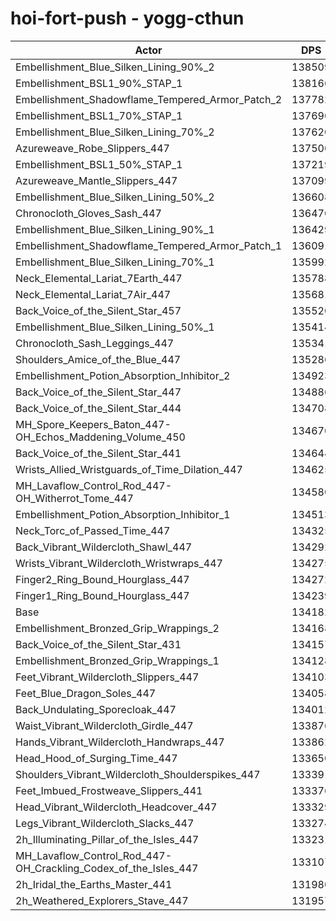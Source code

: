 # hoi-fort-push - yogg-cthun
| Actor | DPS | Increase |
|---|:---:|:---:|
|Embellishment_Blue_Silken_Lining_90%_2|138509|3.22%|
|Embellishment_BSL1_90%_STAP_1|138166|2.97%|
|Embellishment_Shadowflame_Tempered_Armor_Patch_2|137782|2.68%|
|Embellishment_BSL1_70%_STAP_1|137690|2.61%|
|Embellishment_Blue_Silken_Lining_70%_2|137620|2.56%|
|Azureweave_Robe_Slippers_447|137500|2.47%|
|Embellishment_BSL1_50%_STAP_1|137219|2.26%|
|Azureweave_Mantle_Slippers_447|137099|2.17%|
|Embellishment_Blue_Silken_Lining_50%_2|136608|1.81%|
|Chronocloth_Gloves_Sash_447|136470|1.71%|
|Embellishment_Blue_Silken_Lining_90%_1|136429|1.67%|
|Embellishment_Shadowflame_Tempered_Armor_Patch_1|136091|1.42%|
|Embellishment_Blue_Silken_Lining_70%_1|135992|1.35%|
|Neck_Elemental_Lariat_7Earth_447|135788|1.20%|
|Neck_Elemental_Lariat_7Air_447|135681|1.12%|
|Back_Voice_of_the_Silent_Star_457|135520|1.00%|
|Embellishment_Blue_Silken_Lining_50%_1|135414|0.92%|
|Chronocloth_Sash_Leggings_447|135341|0.86%|
|Shoulders_Amice_of_the_Blue_447|135286|0.82%|
|Embellishment_Potion_Absorption_Inhibitor_2|134923|0.55%|
|Back_Voice_of_the_Silent_Star_447|134886|0.52%|
|Back_Voice_of_the_Silent_Star_444|134708|0.39%|
|MH_Spore_Keepers_Baton_447-OH_Echos_Maddening_Volume_450|134670|0.36%|
|Back_Voice_of_the_Silent_Star_441|134644|0.34%|
|Wrists_Allied_Wristguards_of_Time_Dilation_447|134625|0.33%|
|MH_Lavaflow_Control_Rod_447-OH_Witherrot_Tome_447|134580|0.30%|
|Embellishment_Potion_Absorption_Inhibitor_1|134513|0.25%|
|Neck_Torc_of_Passed_Time_447|134325|0.11%|
|Back_Vibrant_Wildercloth_Shawl_447|134292|0.08%|
|Wrists_Vibrant_Wildercloth_Wristwraps_447|134275|0.07%|
|Finger2_Ring_Bound_Hourglass_447|134272|0.07%|
|Finger1_Ring_Bound_Hourglass_447|134239|0.04%|
|Base|134182|0.00%|
|Embellishment_Bronzed_Grip_Wrappings_2|134168|-0.01%|
|Back_Voice_of_the_Silent_Star_431|134157|-0.02%|
|Embellishment_Bronzed_Grip_Wrappings_1|134128|-0.04%|
|Feet_Vibrant_Wildercloth_Slippers_447|134103|-0.06%|
|Feet_Blue_Dragon_Soles_447|134058|-0.09%|
|Back_Undulating_Sporecloak_447|134012|-0.13%|
|Waist_Vibrant_Wildercloth_Girdle_447|133876|-0.23%|
|Hands_Vibrant_Wildercloth_Handwraps_447|133862|-0.24%|
|Head_Hood_of_Surging_Time_447|133650|-0.40%|
|Shoulders_Vibrant_Wildercloth_Shoulderspikes_447|133391|-0.59%|
|Feet_Imbued_Frostweave_Slippers_441|133376|-0.60%|
|Head_Vibrant_Wildercloth_Headcover_447|133329|-0.64%|
|Legs_Vibrant_Wildercloth_Slacks_447|133274|-0.68%|
|2h_Illuminating_Pillar_of_the_Isles_447|133231|-0.71%|
|MH_Lavaflow_Control_Rod_447-OH_Crackling_Codex_of_the_Isles_447|133107|-0.80%|
|2h_Iridal_the_Earths_Master_441|131980|-1.64%|
|2h_Weathered_Explorers_Stave_447|131957|-1.66%|
